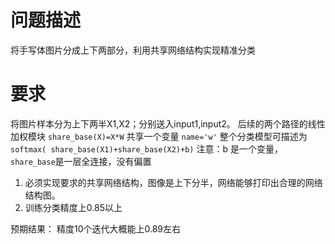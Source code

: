 # 问题描述
将手写体图片分成上下两部分，利用共享网络结构实现精准分类

# 要求
将图片样本分为上下两半X1,X2；分别送入input1,input2。
后续的两个路径的线性加权模块 `share_base(X)=X*W` 共享一个变量 `name='w'` 整个分类模型可描述为 `softmax( share_base(X1)+share_base(X2)+b)`
注意：b 是一个变量，`share_base`是一层全连接，没有偏置

1. 必须实现要求的共享网络结构，图像是上下分半，网络能够打印出合理的网络结构图。
2. 训练分类精度上0.85以上

预期结果：
精度10个迭代大概能上0.89左右
